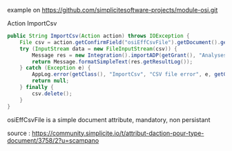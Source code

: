 example on https://github.com/simplicitesoftware-projects/module-osi.git

Action ImportCsv

```java
public String ImportCsv(Action action) throws IOException {
    File csv = action.getConfirmField("osiEffCsvFile").getDocument().getUploadFile();
    try (InputStream data = new FileInputStream(csv)) {
        Message res = new Integration().importADP(getGrant(), "AnalysesCsvAdapter", data, getRowId(), null);
        return Message.formatSimpleText(res.getResultLog());
    } catch (Exception e) {
        AppLog.error(getClass(), "ImportCsv", "CSV file error", e, getGrant());
        return null;
    } finally {
        csv.delete();
    }
}
```

osiEffCsvFile is a simple document attribute, mandatory, non persistant

source : https://community.simplicite.io/t/attribut-daction-pour-type-document/3758/2?u=scampano